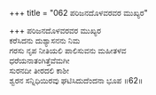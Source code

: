 +++
title = "062 ಪರಿಜನದೊಳವರವರ ಮುಖ್ಯರ"

+++
ಪರಿಜನದೊಳವರವರ ಮುಖ್ಯರ   
ಕರೆಸಿದನು ದುಶ್ಯಾಸನನು ನಿಮ  
ಗರಸು ನೃಪ ನೀತಿಯಲಿ ಪಾಲಿಸುವನು ಮಹೀತಳವ   
ಧರೆಯನಾತಂಗಿತ್ತೆವೆಮಗೀ  
ಸುರನದೀ ತೀರದಲಿ ಕಾಶೀ  
ಶ್ವರನ ಸನ್ನಿಧಿಯಿರವು ಘಟಿಸಿದುದೆಂದನಾ ಭೂಪ      ॥62॥